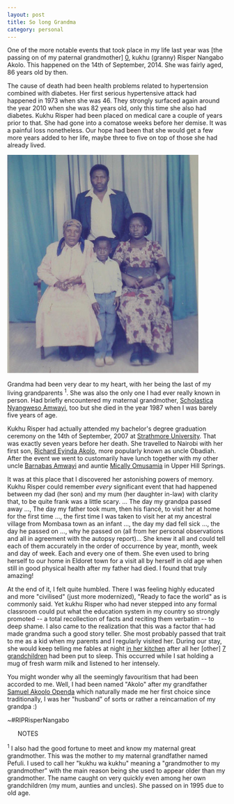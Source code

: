 ```yaml
---
layout: post
title: So long Grandma
category: personal 
--- 
```

One of the more notable events that took place in my life last year was [the passing on of my paternal grandmother] [0], kukhu (granny) Risper Nangabo Akolo. This happened on the 14th of September, 2014. She was fairly aged, 86 years old by then.  

The cause of death had been health problems related to hypertension combined with diabetes. Her first serious hypertensive attack had happened in 1973 when she was 46. They strongly surfaced again around the year 2010 when she was 82 years old, only this time she also had diabetes. Kukhu Risper had been placed on medical care a couple of years prior to that. She had gone into a comatose weeks before her demise. It was a painful loss nonetheless. Our hope had been that she would get a few more years added to her life, maybe three to five on top of those she had already lived. 

![Photo of my grandmother and mother (seated), my father and I standing in 1987 at Ramogi Studio, Nairobi](/assets/images/Kukhu_Risper_mum_dad_and_I.png)

Grandma had been very dear to my heart, with her being the last of my living grandparents <sup>1</sup>. She was also the only one I had ever really known in person. Had briefly encountered my maternal grandmother, [Scholastica Nyangweso Amwayi][1], too but she died in the year 1987 when I was barely five years of age. 

Kukhu Risper had actually attended my bachelor's degree graduation ceremony on the 14th of September, 2007 at [Strathmore University][2]. That was exactly seven years before her death. She travelled to Nairobi  with her first son, [Richard Eyinda Akolo][3], more popularly known as uncle Obadiah. After the event we went to customarily have lunch together with my other uncle [Barnabas Amwayi][4] and auntie [Mically Omusamia][5] in Upper Hill Springs. 

It was at this place that I discovered her astonishing powers of memory. Kukhu Risper could remember *every* significant event that had happened between my dad (her son) and my mum (her daughter in-law) with clarity that, to be quite frank was a little scary. ... The day my grandpa passed away ..., The day my father took mum, then his fiancé, to visit her at home for the first time ..., the first time I was taken to visit her at my ancestral village from Mombasa town as an infant ..., the day my dad fell sick ..., the day he passed on ..., why he passed on (all from her personal observations and all in agreement with the autopsy report)... She knew it all and could tell each of them accurately in the order of occurrence by year, month, week and day of week. Each and every one of them. She even used to bring herself to our home in Eldoret town for a visit all by herself in old age when still in good physical health after my father had died. I found that truly amazing!

At the end of it, I felt quite humbled. There I was feeling highly educated and more "civilised" (just more modernized), "Ready to face the world" as is commonly said. Yet kukhu Risper who had never stepped into any formal classroom could put what the education system in my country so strongly promoted -- a total recollection of facts and reciting them verbatim -- to deep shame. I also came to the realization that this was a factor that had made grandma such a good story teller. She most probably passed that trait to me as a kid when my parents and I regularly visited her. During our stay, she would keep telling me fables at night [in her kitchen][6] after all her [other] [7] [grandchildren][8] had been put to sleep. This occurred while I sat holding a mug of fresh warm milk and listened to her intensely.

You might wonder why all the seemingly favouritism that had been accorded to me. Well, I had been named "Akolo" after my grandfather [Samuel Akoolo Openda][8] which naturally made me her first choice since traditionally, I was her "husband" of sorts or rather a reincarnation of my grandpa :)

~#RIPRisperNangabo 
<ul>NOTES</ul>
<sup>1</sup> I also had the good fortune to meet and know my maternal great grandmother. This was the mother to my maternal grandfather named Pefuli. I used to call her "kukhu wa kukhu" meaning a "grandmother to my grandmother" with the main reason being she used to appear older than my grandmother. The name caught on very quickly even among her own grandchildren (my mum, aunties and uncles). She passed on in 1995 due to old age. 

[0]: https://www.flickr.com/photos/mchiteri/sets/72157647750851895/ "Photo set of us giving our final tribute to our late paternal grandmother"
[1]: https://www.flickr.com/photos/mchiteri/5010942717/in/set-72157626055297784 "Maternal grandma seated second from left with her daughters and. Those standing are her sons"
[2]: http://www.strathmore.edu/ "Strathmore University, my Alma mater"
[3]: http://youtu.be/WaF235uWB4I "Uncle Richard Obadiah Akolo speaks at his mother's funeral" 
[4]: https://www.flickr.com/photos/98645159@N06/15891374932/in/set-72157649449099925 "Uncle Barnabas Amwayi (Jam) with son Obilo behind"
[5]: http://youtu.be/tlhsWbNoavY "Aunty Mically Omusamia speaks on behalf of my mum, Gertrude Oranga Akolo"
[6]: http://youtu.be/axTvRW7cRpg "Having a chat with grandma inside her kitchen in December 2010"
[7]: https://www.flickr.com/photos/mchiteri/15132971469/in/set-72157647750851895 "All the granddaughters of kukhu Risper Nangabo present"
[8]: https://www.flickr.com/photos/mchiteri/15132932440/in/set-72157647750851895 "Reverend Bernard Akhwale introducing kukhu Risper Nangabo's grandsons, his cousins"
[9]: https://www.flickr.com/photos/mchiteri/15834030855/in/set-72157626055297784 "Samuel Akoolo Openda, our grandfather in 1936 aged 38"
